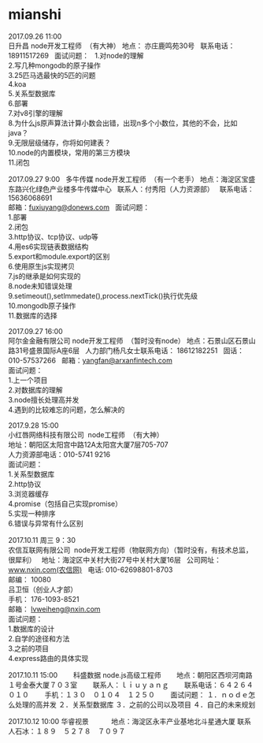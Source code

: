 # mianshi
2017.09.26 11:00  
日升昌 node开发工程师  （有大神）
地点： 亦庄鹿鸣苑30号  
联系电话：18911517269  
面试问题：  
1.对node的理解  
2.写几种mongodb的原子操作  
3.25匹马选最快的5匹的问题  
4.koa  
5.关系型数据库  
6.部署  
7.对v8引擎的理解  
8.为什么js原声算法计算小数会出错，出现n多个小数位，其他的不会，比如java？  
9.无限层级储存，你将如何建表？  
10.node的内置模块，常用的第三方模块  
11.闭包  

2017.09.27 9:00  
多牛传媒 node开发工程师  （有一个老手）
地点：海淀区宝盛东路兴化绿色产业楼多牛传媒中心  
联系人：付秀阳（人力资源部）  
联系电话：15636068691  
邮箱：fuxiuyang@donews.com  
面试问题：  
1.部署  
2.闭包  
3.http协议、tcp协议、udp等  
4.用es6实现链表数据结构  
5.export和module.export的区别  
6.使用原生js实现拷贝  
7.js的继承是如何实现的  
8.node未知错误处理  
9.setimeout(),setlmmedate(),process.nextTick()执行优先级  
10.mongodb原子操作  
11.数据库的选择  

2017.09.27 16:00  
阿尔金金融有限公司 node开发工程师  （暂时没有node）
地点：石景山区石景山路31号盛景国际A座6层  
人力部门杨凡女士联系电话： 18612182251  
固话：010-57537266  
邮箱：yangfan@arxanfintech.com  
面试问题：  
1.上一个项目  
2.对数据库的理解  
3.node擅长处理高并发  
4.遇到的比较难忘的问题，怎么解决的  

2017.9.28 15:00  
小红唇网络科技有限公司  node工程师  （有大神）  
地址：朝阳区太阳宫中路12A太阳宫大厦7层705-707  
人力资源部电话：010-5741 9216  
面试问题：  
1.关系型数据库    
2.http协议  
3.浏览器缓存  
4.promise（包括自己实现promise）  
5.实现一种排序  
6.错误与异常有什么区别  

2017.10.11 周三 9：30  
农信互联网有限公司  node开发工程师（物联网方向）（暂时没有，有技术总监，很犀利）  
地址：海淀区中关村大街27号中关村大厦16层  
公司网址：www.nxin.com(农信网)  
电话: 010-62698801-8703  
邮编： 10080    
吕卫恒（创业人才部）  
手机： 176-1093-8521  
邮箱： lvweiheng@nxin.com    
面试问题：  
1.数据库的设计  
2.自学的途径和方法  
3.之前的项目  
4.express路由的具体实现  

2017.10.11 15:00　　
科盛数据 node.js高级工程师　　
地点：朝阳区西坝河南路１号金泰大厦７０３室　　
联系人：ｌｉｕｙａｎｇ　　
联系电话：６４２６４０１０　　
手机：１３０　０１０４　１２５０　　
面试问题：
１．ｎｏｄｅ怎么处理的高并发
２．关系型数据库
３．之前的公司以及项目
４．自己的未来规划

2017.10.12 10:00
华睿视景　　　
地点：海淀区永丰产业基地北斗星通大厦
联系人石冰：１８９　５２７８　７０９７

